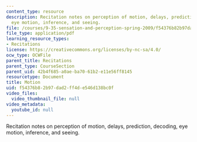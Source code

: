 ```yaml
---
content_type: resource
description: Recitation notes on perception of motion, delays, prediction, decoding,
  eye motion, inference, and seeing.
file: /courses/9-35-sensation-and-perception-spring-2009/f54376b82b97dad2ff4de546d138bc0f_MIT9_35s09_rec03_motion.pdf
file_type: application/pdf
learning_resource_types:
- Recitations
license: https://creativecommons.org/licenses/by-nc-sa/4.0/
ocw_type: OCWFile
parent_title: Recitations
parent_type: CourseSection
parent_uid: 42b4f685-a0ae-ba70-61b2-e11e56ff8145
resourcetype: Document
title: Motion
uid: f54376b8-2b97-dad2-ff4d-e546d138bc0f
video_files:
  video_thumbnail_file: null
video_metadata:
  youtube_id: null
---
```

Recitation notes on perception of motion, delays, prediction, decoding, eye motion, inference, and seeing.